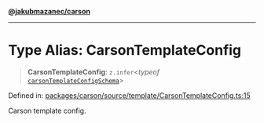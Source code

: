 [**@jakubmazanec/carson**](../README.md)

---

# Type Alias: CarsonTemplateConfig

> **CarsonTemplateConfig**: `z.infer`\<_typeof_
> [`carsonTemplateConfigSchema`](../variables/carsonTemplateConfigSchema.md)\>

Defined in:
[packages/carson/source/template/CarsonTemplateConfig.ts:15](https://github.com/jakubmazanec/tools/blob/4a8f82fa13ce52bb52e412e9ac98b543cce14fc2/packages/carson/source/template/CarsonTemplateConfig.ts#L15)

Carson template config.

